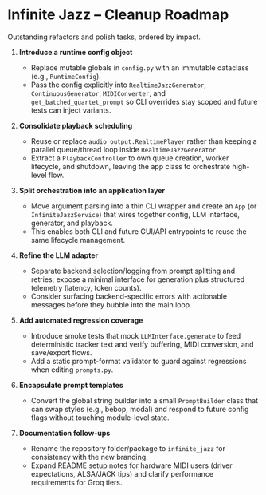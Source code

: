 # Infinite Jazz – Cleanup Roadmap

Outstanding refactors and polish tasks, ordered by impact.

1. **Introduce a runtime config object**
   - Replace mutable globals in `config.py` with an immutable dataclass (e.g., `RuntimeConfig`).
   - Pass the config explicitly into `RealtimeJazzGenerator`, `ContinuousGenerator`, `MIDIConverter`, and `get_batched_quartet_prompt` so CLI overrides stay scoped and future tests can inject variants.

2. **Consolidate playback scheduling**
   - Reuse or replace `audio_output.RealtimePlayer` rather than keeping a parallel queue/thread loop inside `RealtimeJazzGenerator`.
   - Extract a `PlaybackController` to own queue creation, worker lifecycle, and shutdown, leaving the app class to orchestrate high-level flow.

3. **Split orchestration into an application layer**
   - Move argument parsing into a thin CLI wrapper and create an `App` (or `InfiniteJazzService`) that wires together config, LLM interface, generator, and playback.
   - This enables both CLI and future GUI/API entrypoints to reuse the same lifecycle management.

4. **Refine the LLM adapter**
   - Separate backend selection/logging from prompt splitting and retries; expose a minimal interface for generation plus structured telemetry (latency, token counts).
   - Consider surfacing backend-specific errors with actionable messages before they bubble into the main loop.

5. **Add automated regression coverage**
   - Introduce smoke tests that mock `LLMInterface.generate` to feed deterministic tracker text and verify buffering, MIDI conversion, and save/export flows.
   - Add a static prompt-format validator to guard against regressions when editing `prompts.py`.

6. **Encapsulate prompt templates**
   - Convert the global string builder into a small `PromptBuilder` class that can swap styles (e.g., bebop, modal) and respond to future config flags without touching module-level state.

7. **Documentation follow-ups**
   - Rename the repository folder/package to `infinite_jazz` for consistency with the new branding.
   - Expand README setup notes for hardware MIDI users (driver expectations, ALSA/JACK tips) and clarify performance requirements for Groq tiers.
